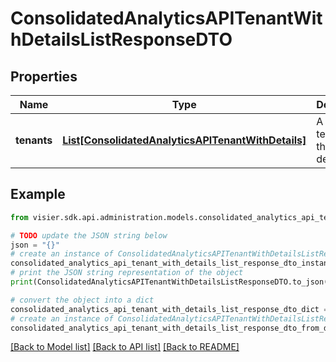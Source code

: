 # ConsolidatedAnalyticsAPITenantWithDetailsListResponseDTO


## Properties

Name | Type | Description | Notes
------------ | ------------- | ------------- | -------------
**tenants** | [**List[ConsolidatedAnalyticsAPITenantWithDetails]**](ConsolidatedAnalyticsAPITenantWithDetails.md) | A list of CA tenants and their details. | [optional] 

## Example

```python
from visier.sdk.api.administration.models.consolidated_analytics_api_tenant_with_details_list_response_dto import ConsolidatedAnalyticsAPITenantWithDetailsListResponseDTO

# TODO update the JSON string below
json = "{}"
# create an instance of ConsolidatedAnalyticsAPITenantWithDetailsListResponseDTO from a JSON string
consolidated_analytics_api_tenant_with_details_list_response_dto_instance = ConsolidatedAnalyticsAPITenantWithDetailsListResponseDTO.from_json(json)
# print the JSON string representation of the object
print(ConsolidatedAnalyticsAPITenantWithDetailsListResponseDTO.to_json())

# convert the object into a dict
consolidated_analytics_api_tenant_with_details_list_response_dto_dict = consolidated_analytics_api_tenant_with_details_list_response_dto_instance.to_dict()
# create an instance of ConsolidatedAnalyticsAPITenantWithDetailsListResponseDTO from a dict
consolidated_analytics_api_tenant_with_details_list_response_dto_from_dict = ConsolidatedAnalyticsAPITenantWithDetailsListResponseDTO.from_dict(consolidated_analytics_api_tenant_with_details_list_response_dto_dict)
```
[[Back to Model list]](../README.md#documentation-for-models) [[Back to API list]](../README.md#documentation-for-api-endpoints) [[Back to README]](../README.md)



